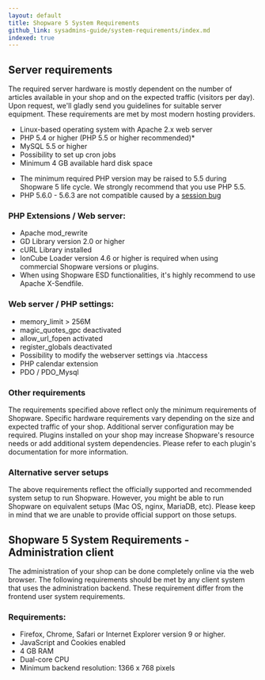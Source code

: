 ```yaml
---
layout: default
title: Shopware 5 System Requirements
github_link: sysadmins-guide/system-requirements/index.md
indexed: true
---
```

## Server requirements

The required server hardware is mostly dependent on the number of articles available in your shop and on the expected traffic (visitors per day). Upon request, we'll gladly send you guidelines for suitable server equipment. These requirements are met by most modern hosting providers.

- Linux-based operating system with Apache 2.x web server
- PHP 5.4 or higher (PHP 5.5 or higher recommended)*
- MySQL 5.5 or higher
- Possibility to set up cron jobs
- Minimum 4 GB available hard disk space

 * The minimum required PHP version may be raised to 5.5 during Shopware 5 life cycle. We strongly recommend that you use PHP 5.5.
 * PHP 5.6.0 - 5.6.3 are not compatible caused by a [session bug](https://bugs.php.net/bug.php?id=68331)

### PHP Extensions / Web server:

- Apache mod_rewrite
- GD Library version 2.0 or higher
- cURL Library installed
- IonCube Loader version 4.6 or higher is required when using commercial Shopware versions or plugins.
- When using Shopware ESD functionalities, it's highly recommend to use Apache X-Sendfile.


### Web server / PHP settings:

- memory_limit > 256M
- magic_quotes_gpc deactivated
- allow_url_fopen activated
- register_globals deactivated
- Possibility to modify the webserver settings via .htaccess
- PHP calendar extension
- PDO / PDO_Mysql

### Other requirements

The requirements specified above reflect only the minimum requirements of Shopware. Specific hardware requirements vary depending on the size and expected traffic of your shop. Additional server configuration may be required. Plugins installed on your shop may increase Shopware's resource needs or add additional system dependencies. Please refer to each plugin's documentation for more information.

### Alternative server setups

The above requirements reflect the officially supported and recommended system setup to run Shopware. However, you might be able to run Shopware on equivalent setups (Mac OS, nginx, MariaDB, etc). Please keep in mind that we are unable to provide official support on those setups.


## Shopware 5 System Requirements - Administration client

The administration of your shop can be done completely online via the web browser. The following requirements should be met by any client system that uses the administration backend. These requirement differ from the frontend user system requirements.

### Requirements:

- Firefox, Chrome, Safari or Internet Explorer version 9 or higher.
- JavaScript and Cookies enabled
- 4 GB RAM
- Dual-core CPU
- Minimum backend resolution:  1366 x 768 pixels

